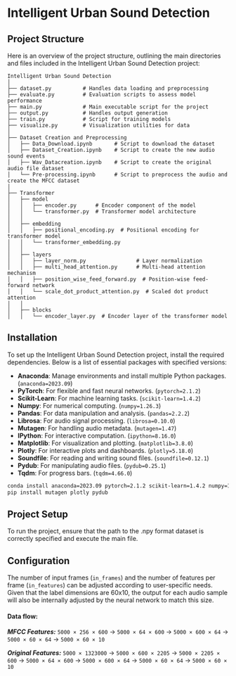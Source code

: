 # Intelligent Urban Sound Detection

## Project Structure
Here is an overview of the project structure, outlining the main directories and files included in the Intelligent Urban Sound Detection project:

```plaintext
Intelligent Urban Sound Detection
│
├── dataset.py          # Handles data loading and preprocessing
├── evaluate.py         # Evaluation scripts to assess model performance
├── main.py             # Main executable script for the project
├── output.py           # Handles output generation
├── train.py            # Script for training models
├── visualize.py        # Visualization utilities for data
│
├── Dataset Creation and Preprocessing
│   ├── Data_Download.ipynb       # Script to download the dataset
│   ├── Dataset_Creation.ipynb    # Script to create the new audio sound events
│   ├── Wav_Datacreation.ipynb    # Script to create the original audio file dataset
│   └── Pre-processing.ipynb      # Script to preprocess the audio and create the MFCC dataset
│
├── Transformer
│   ├── model
│   │   ├── encoder.py      # Encoder component of the model
│   │   └── transformer.py  # Transformer model architecture
│   │
│   ├── embedding
│   │   ├── positional_encoding.py  # Positional encoding for transformer model
│   │   └── transformer_embedding.py
│   │
│   ├── layers
│   │   ├── layer_norm.py                # Layer normalization
│   │   ├── multi_head_attention.py      # Multi-head attention mechanism
│   │   ├── position_wise_feed_forward.py  # Position-wise feed-forward network
│   │   └── scale_dot_product_attention.py  # Scaled dot product attention
│   │
│   ├── blocks
│   │   └── encoder_layer.py  # Encoder layer of the transformer model

```

## Installation

To set up the Intelligent Urban Sound Detection project, install the required dependencies. Below is a list of essential packages with specified versions:

- **Anaconda**: Manage environments and install multiple Python packages. (`anaconda=2023.09`)
- **PyTorch**: For flexible and fast neural networks. (`pytorch=2.1.2`)
- **Scikit-Learn**: For machine learning tasks. (`scikit-learn=1.4.2`)
- **Numpy**: For numerical computing. (`numpy=1.26.3`)
- **Pandas**: For data manipulation and analysis. (`pandas=2.2.2`)
- **Librosa**: For audio signal processing. (`librosa=0.10.0`)
- **Mutagen**: For handling audio metadata. (`mutagen=1.47`)
- **IPython**: For interactive computation. (`ipython=8.16.0`)
- **Matplotlib**: For visualization and plotting. (`matplotlib=3.8.0`)
- **Plotly**: For interactive plots and dashboards. (`plotly=5.18.0`)
- **Soundfile**: For reading and writing sound files. (`soundfile=0.12.1`)
- **Pydub**: For manipulating audio files. (`pydub=0.25.1`)
- **Tqdm**: For progress bars. (`tqdm=4.66.0`)

```bash
conda install anaconda=2023.09 pytorch=2.1.2 scikit-learn=1.4.2 numpy=1.26.3 pandas=2.2.2 librosa=0.10.0 matplotlib=3.8.0 pillow=10.1.0 soundfile=0.12.1 tqdm=4.66.0 ipython=8.16.0 -c conda-forge
pip install mutagen plotly pydub
```
## Project Setup

To run the project, ensure that the path to the .npy format dataset is correctly specified and execute the main file.

## Configuration

The number of input frames (`in_frames`) and the number of features per frame (`in_features`) can be adjusted according to user-specific needs. Given that the label dimensions are 60x10, the output for each audio sample will also be internally adjusted by the neural network to match this size.

#### Data flow:

***MFCC Features:*** 
`5000 × 256 × 600` → `5000 × 64 × 600` → `5000 × 600 × 64` → `5000 × 60 × 64` → `5000 × 60 × 10`

***Original Features:*** 
`5000 × 1323000` → `5000 × 600 × 2205` → `5000 × 2205 × 600` → `5000 × 64 × 600` → `5000 × 600 × 64` → `5000 × 60 × 64` → `5000 × 60 × 10`

